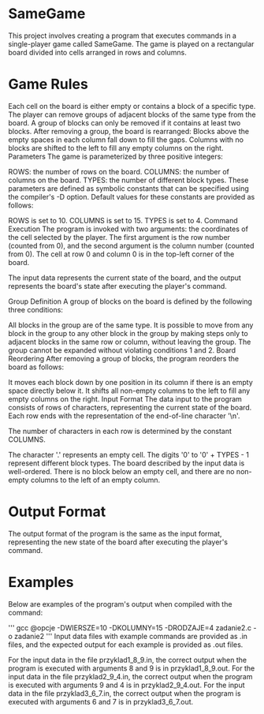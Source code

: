 # SameGame
This project involves creating a program that executes commands in a single-player game called SameGame. The game is played on a rectangular board divided into cells arranged in rows and columns.

# Game Rules
Each cell on the board is either empty or contains a block of a specific type.
The player can remove groups of adjacent blocks of the same type from the board.
A group of blocks can only be removed if it contains at least two blocks.
After removing a group, the board is rearranged:
Blocks above the empty spaces in each column fall down to fill the gaps.
Columns with no blocks are shifted to the left to fill any empty columns on the right.
Parameters
The game is parameterized by three positive integers:

ROWS: the number of rows on the board.
COLUMNS: the number of columns on the board.
TYPES: the number of different block types.
These parameters are defined as symbolic constants that can be specified using the compiler's -D option. Default values for these constants are provided as follows:

ROWS is set to 10.
COLUMNS is set to 15.
TYPES is set to 4.
Command Execution
The program is invoked with two arguments: the coordinates of the cell selected by the player. The first argument is the row number (counted from 0), and the second argument is the column number (counted from 0). The cell at row 0 and column 0 is in the top-left corner of the board.

The input data represents the current state of the board, and the output represents the board's state after executing the player's command.

Group Definition
A group of blocks on the board is defined by the following three conditions:

All blocks in the group are of the same type.
It is possible to move from any block in the group to any other block in the group by making steps only to adjacent blocks in the same row or column, without leaving the group.
The group cannot be expanded without violating conditions 1 and 2.
Board Reordering
After removing a group of blocks, the program reorders the board as follows:

It moves each block down by one position in its column if there is an empty space directly below it.
It shifts all non-empty columns to the left to fill any empty columns on the right.
Input Format
The data input to the program consists of rows of characters, representing the current state of the board. Each row ends with the representation of the end-of-line character '\n'.

The number of characters in each row is determined by the constant COLUMNS.

The character '.' represents an empty cell.
The digits '0' to '0' + TYPES - 1 represent different block types.
The board described by the input data is well-ordered. There is no block below an empty cell, and there are no non-empty columns to the left of an empty column.

# Output Format
The output format of the program is the same as the input format, representing the new state of the board after executing the player's command.

# Examples
Below are examples of the program's output when compiled with the command:

'''
gcc @opcje -DWIERSZE=10 -DKOLUMNY=15 -DRODZAJE=4 zadanie2.c -o zadanie2
'''
Input data files with example commands are provided as .in files, and the expected output for each example is provided as .out files.

For the input data in the file przyklad1_8_9.in, the correct output when the program is executed with arguments 8 and 9 is in przyklad1_8_9.out.
For the input data in the file przyklad2_9_4.in, the correct output when the program is executed with arguments 9 and 4 is in przyklad2_9_4.out.
For the input data in the file przyklad3_6_7.in, the correct output when the program is executed with arguments 6 and 7 is in przyklad3_6_7.out.
